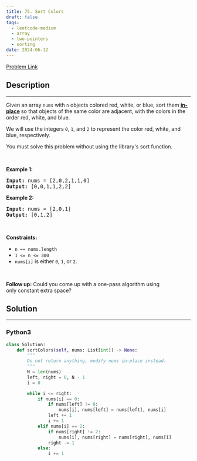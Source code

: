 ```yaml
---
title: 75. Sort Colors
draft: false
tags: 
  - leetcode-medium
  - array
  - two-pointers
  - sorting
date: 2024-06-12
---
```


[Problem Link](https://leetcode.com/problems/sort-colors/)

## Description

---
<p>Given an array <code>nums</code> with <code>n</code> objects colored red, white, or blue, sort them <strong><a href="https://en.wikipedia.org/wiki/In-place_algorithm" target="_blank">in-place</a> </strong>so that objects of the same color are adjacent, with the colors in the order red, white, and blue.</p>

<p>We will use the integers <code>0</code>, <code>1</code>, and <code>2</code> to represent the color red, white, and blue, respectively.</p>

<p>You must solve this problem without using the library&#39;s sort function.</p>

<p>&nbsp;</p>
<p><strong class="example">Example 1:</strong></p>

<pre>
<strong>Input:</strong> nums = [2,0,2,1,1,0]
<strong>Output:</strong> [0,0,1,1,2,2]
</pre>

<p><strong class="example">Example 2:</strong></p>

<pre>
<strong>Input:</strong> nums = [2,0,1]
<strong>Output:</strong> [0,1,2]
</pre>

<p>&nbsp;</p>
<p><strong>Constraints:</strong></p>

<ul>
	<li><code>n == nums.length</code></li>
	<li><code>1 &lt;= n &lt;= 300</code></li>
	<li><code>nums[i]</code> is either <code>0</code>, <code>1</code>, or <code>2</code>.</li>
</ul>

<p>&nbsp;</p>
<p><strong>Follow up:</strong>&nbsp;Could you come up with a one-pass algorithm using only&nbsp;constant extra space?</p>


## Solution

---
### Python3
``` py title='sort-colors'
class Solution:
    def sortColors(self, nums: List[int]) -> None:
        """
        Do not return anything, modify nums in-place instead.
        """
        N = len(nums)
        left, right = 0, N - 1
        i = 0

        while i <= right:
            if nums[i] == 0:
                if nums[left] != 0:
                    nums[i], nums[left] = nums[left], nums[i]
                left += 1
                i += 1
            elif nums[i] == 2:
                if nums[right] != 2:
                    nums[i], nums[right] = nums[right], nums[i]
                right -= 1
            else:
                i += 1
```

